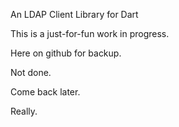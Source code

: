 An LDAP Client Library for Dart


This is a just-for-fun work in progress. 

Here on github for backup.

Not done. 

Come back later.

Really.

